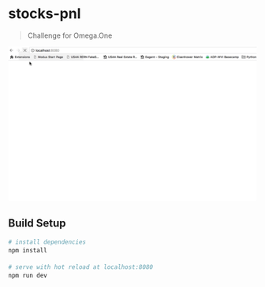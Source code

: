 # stocks-pnl

> Challenge for Omega.One

![Screenshot](https://raw.githubusercontent.com/asimmittal/stocks-pnl-challenge/master/stocks-pnl.gif)

## Build Setup

``` bash
# install dependencies
npm install

# serve with hot reload at localhost:8080
npm run dev
```
